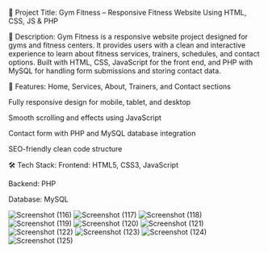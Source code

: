 📌 Project Title:
Gym Fitness – Responsive Fitness Website Using HTML, CSS, JS & PHP

📖 Description:
Gym Fitness is a responsive website project designed for gyms and fitness centers. It provides users with a clean and interactive experience to learn about fitness services, trainers, schedules, and contact options. Built with HTML, CSS, JavaScript for the front end, and PHP with MySQL for handling form submissions and storing contact data.

🔧 Features:
Home, Services, About, Trainers, and Contact sections

Fully responsive design for mobile, tablet, and desktop

Smooth scrolling and effects using JavaScript

Contact form with PHP and MySQL database integration

SEO-friendly clean code structure

🛠️ Tech Stack:
Frontend: HTML5, CSS3, JavaScript

Backend: PHP

Database: MySQL

![Screenshot (116)](https://github.com/user-attachments/assets/d1d6b04b-4590-47c1-8476-59f705db6980)
![Screenshot (117)](https://github.com/user-attachments/assets/2fbaac2a-6fda-4b99-a876-eb69310d2d89)
![Screenshot (118)](https://github.com/user-attachments/assets/9b676ba8-07b2-46fd-9486-12d8cba05566)
![Screenshot (119)](https://github.com/user-attachments/assets/138e0afb-2b09-4675-a590-1c4477f4a25b)
![Screenshot (120)](https://github.com/user-attachments/assets/8411a8bc-ab05-4d0c-8cba-51a434e536b1)
![Screenshot (121)](https://github.com/user-attachments/assets/4cdd3e15-14d1-46b8-8012-079fed40b1cc)
![Screenshot (122)](https://github.com/user-attachments/assets/565f555e-09ba-4267-97b5-5e17291e1b43)
![Screenshot (123)](https://github.com/user-attachments/assets/24465c29-aea8-4fca-b735-26d76e6a44da)
![Screenshot (124)](https://github.com/user-attachments/assets/c13e77a6-038e-4229-be2f-9b3d1b797f4d)
![Screenshot (125)](https://github.com/user-attachments/assets/fc944f62-d727-400f-80c7-4eb6de201d48)
